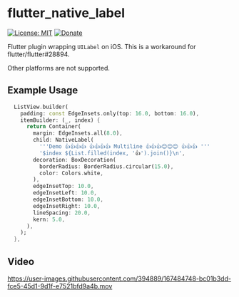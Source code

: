 # flutter_native_label

[![License: MIT](https://img.shields.io/badge/License-MIT-yellow.svg)](https://opensource.org/licenses/MIT)
[![Donate](https://img.shields.io/badge/Donate-PayPal-green.svg)](https://www.paypal.com/donate/?cmd=_s-xclick&hosted_button_id=T95X77SLUMNBY)

Flutter plugin wrapping `UILabel` on iOS. This is a workaround for flutter/flutter#28894.

Other platforms are not supported.

## Example Usage

```dart
  ListView.builder(
    padding: const EdgeInsets.only(top: 16.0, bottom: 16.0),
    itemBuilder: (_, index) {
      return Container(
        margin: EdgeInsets.all(8.0),
        child: NativeLabel(
          '''Demo 👍👍👍👍 👍👍👍👍 Multiline 👍👍👍😊😊😊 👍👍👍 '''
          '$index ${List.filled(index, '👍').join()}\n',
        decoration: BoxDecoration(
          borderRadius: BorderRadius.circular(15.0),
          color: Colors.white,
        ),
        edgeInsetTop: 10.0,
        edgeInsetLeft: 10.0,
        edgeInsetBottom: 10.0,
        edgeInsetRight: 10.0,
        lineSpacing: 20.0,
        kern: 5.0,
      ),
    );
  },
```

## Video

https://user-images.githubusercontent.com/394889/167484748-bc01b3dd-fce5-45d1-9d1f-e7521bfd9a4b.mov
